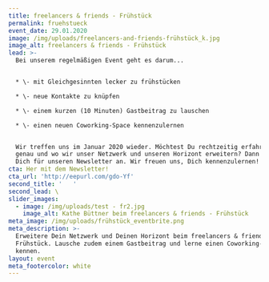 ```yaml
---
title: freelancers & friends - Frühstück
permalink: fruehstueck
event_date: 29.01.2020
image: /img/uploads/freelancers-and-friends-frühstück_k.jpg
image_alt: freelancers & friends - Frühstück
lead: >-
  Bei unserem regelmäßigen Event geht es darum...


  * \- mit Gleichgesinnten lecker zu frühstücken

  * \- neue Kontakte zu knüpfen

  * \- einem kurzen (10 Minuten) Gastbeitrag zu lauschen

  * \- einen neuen Coworking-Space kennenzulernen


  Wir treffen uns im Januar 2020 wieder. Möchtest Du rechtzeitig erfahren, wann
  genau und wo wir unser Netzwerk und unseren Horizont erweitern? Dann melde
  Dich für unseren Newsletter an. Wir freuen uns, Dich kennenzulernen!
cta: Her mit dem Newsletter!
cta_url: 'http://eepurl.com/gdo-Yf'
second_title: '   '
second_lead: \
slider_images:
  - image: /img/uploads/test - fr2.jpg
    image_alt: Kathe Büttner beim freelancers & friends - Frühstück
meta_image: /img/uploads/frühstück_eventbrite.png
meta_description: >-
  Erweitere Dein Netzwerk und Deinen Horizont beim freelancers & friends -
  Frühstück. Lausche zudem einem Gastbeitrag und lerne einen Coworking-space
  kennen.
layout: event
meta_footercolor: white
---
```


